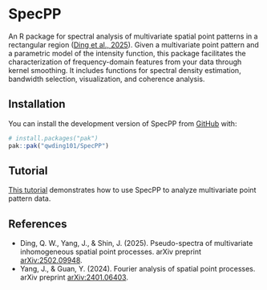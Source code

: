 
<!-- README.md is generated from README.Rmd. Please edit that file -->

# SpecPP

<!-- badges: start -->
<!-- badges: end -->

An R package for spectral analysis of multivariate spatial point
patterns in a rectangular region ([Ding et al.,
2025](https://arxiv.org/abs/2502.09948)). Given a multivariate point
pattern and a parametric model of the intensity function, this package
facilitates the characterization of frequency-domain features from your
data through kernel smoothing. It includes functions for spectral
density estimation, bandwidth selection, visualization, and coherence
analysis.

## Installation

You can install the development version of SpecPP from
[GitHub](https://github.com/) with:

``` r
# install.packages("pak")
pak::pak("qwding101/SpecPP")
```

## Tutorial

[This
tutorial](https://qwding101.github.io/SpecPP/articles/lansing.html)
demonstrates how to use SpecPP to analyze multivariate point pattern
data.

## References

- Ding, Q. W., Yang, J., & Shin, J. (2025). Pseudo-spectra of
  multivariate inhomogeneous spatial point processes. arXiv preprint
  [arXiv:2502.09948](https://arxiv.org/abs/2502.09948).
- Yang, J., & Guan, Y. (2024). Fourier analysis of spatial point
  processes. arXiv preprint
  [arXiv:2401.06403](https://arxiv.org/abs/2401.06403).

<!-- You'll still need to render `README.Rmd` regularly, to keep `README.md` up-to-date. `devtools::build_readme()` is handy for this. In that case, don't forget to commit and push the resulting figure files, so they display on GitHub and CRAN. -->

